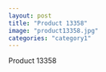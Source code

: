 ```yaml
---
layout: post
title: "Product 13358"
image: "product13358.jpg"
categories: "category1"
---
```

Product 13358
